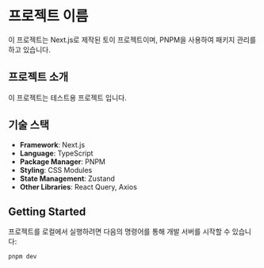 # 프로젝트 이름

이 프로젝트는 Next.js로 제작된 토이 프로젝트이며, PNPM을 사용하여 패키지 관리를 하고 있습니다.

## 프로젝트 소개

이 프로젝트는 테스트용 프로젝트 입니다.

## 기술 스택

- **Framework**: Next.js
- **Language**: TypeScript
- **Package Manager**: PNPM
- **Styling**: CSS Modules
- **State Management**: Zustand
- **Other Libraries**: React Query, Axios

## Getting Started

프로젝트를 로컬에서 실행하려면 다음의 명령어를 통해 개발 서버를 시작할 수 있습니다:

```bash
pnpm dev
